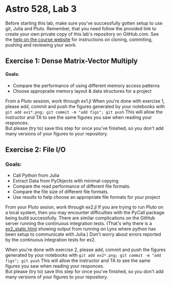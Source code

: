 # Astro 528, Lab 3

Before starting this lab, make sure you've successfully gotten setup to use git, Julia and Pluto.
Remember, that you need follow the provided link to create your own private copy of this lab's repository on GitHub.com.   See the
[help on the course website](https://psuastro528.github.io/Fall2025/tips/labs/) for instructions on cloning, commiting, pushing and reviewing your work.

## Exercise 1: Dense Matrix-Vector Multiply
#### Goals:  

- Compare the performance of using different memory access patterns
- Choose appropraite memory layout & data structures for a project

From a Pluto session, work through ex1.jl
When you're done with exercise 1, please add, commit and push the figures generated by your notebooks with
`git add ex1*.png; git commit -m "add figs"; git push`
This will allow the instructor and TA to see the same figures you saw when reading your responces.  
But please (try to) save this step for once you've finished, so you don't add many versions of your figures to your repository.

## Exercise 2: File I/O
### Goals:  

- Call Python from Julia
- Extract Data from PyObjects with minimal copying
- Compare the read performance of different file formats.
- Compare the file size of different file formats.
- Use results to help choose an appropriate file formats for your project

From your Pluto sesion, work through ex2.jl
If you are trying to run Pluto on a local system, then you may encounter difficulties with the PyCall package being build successfully.  There are similar complications on the GitHub server running the continuous integration tests.  (That's why there is a [ex2_static.html](https://psuastro528.github.io/lab3/ex2_static.html) showing output from running on Lynx where python has been setup to communicate with Julia.)  Don't worry about errors reported by the continuous integration tests for ex2.

When you're done with exercise 2, please add, commit and push the figures generated by your notebooks with
`git add ex2*.png; git commit -m "add figs"; git push`
This will allow the instructor and TA to see the same figures you saw when reading your responces.  
But please (try to) save this step for once you've finished, so you don't add many versions of your figures to your repository.

